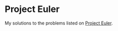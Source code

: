 Project Euler
========

My solutions to the problems listed on [Project Euler](http://projecteuler.net/index.php?section=problems).
